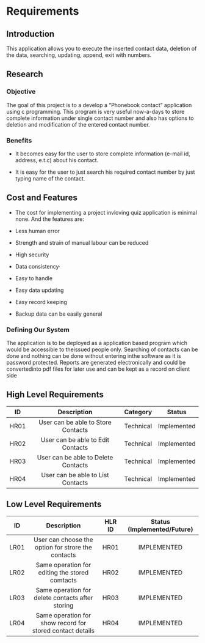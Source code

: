 # Requirements 


## Introduction 

This application allows you to execute the inserted contact data, deletion of the data, searching, updating, append, exit with numbers. 

## Research 

### Objective 

The goal of this project is to a develop a “Phonebook contact” application using c programming. This program is very useful now-a-days to store complete information under single contact number and also has options to deletion and modification of the entered contact number. 

### Benefits 

* It becomes easy for the user to store complete information (e-mail id, address, e.t.c) about his contact. 

* It is easy for the user to just search his required contact number by just typing name of the contact. 

## Cost and Features 

* The cost for implementing a project invloving quiz application is minimal none. And the features are: 

* Less human error 

* Strength and strain of manual labour can be reduced  

* High security 

* Data consistency· 

* Easy to handle 

* Easy data updating  

* Easy record keeping 

* Backup data can be easily general 
 

### Defining Our System 

The application is to be deployed as a application based program which would be accessible to theissued people only. Searching of contacts can be done and nothing can be done without entering inthe software as it is password protected. Reports are generated electronically and could be convertedinto pdf files for later use and can be kept as a record on client side


## High Level Requirements
| ID | Description | Category |	Status |
|:-: |:-----------:|:--------:|:------:|
| HR01 | User can be able to Store Contacts | Technical | Implemented |
| HR02 | User can be able to Edit Contacts | Technical | Implemented |
| HR03 | User can be able to Delete Contacts | Technical | Implemented |
| HR04 | User can be able to List Contacts | Technical | Implemented |


## Low Level Requirements
| ID | Description | HLR ID | Status (Implemented/Future) |
|:-:|:-----------:|:------:|:---------------------------:|
| LR01 | User can choose the option for strore the contacts | HR01 | IMPLEMENTED |
| LR02 | Same operation for editing the stored comtacts | HR02 | IMPLEMENTED |
| LR03 | Same operation for delete contacts after storing | HR03 | IMPLEMENTED |
| LR04 | Same operation for show record for stored contact details | HR04 | IMPLEMENTED |
